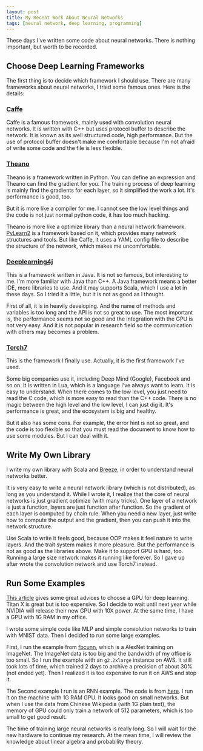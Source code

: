```yaml
---
layout: post
title: My Recent Work About Neural Networks
tags: [neural network, deep learning, programming]
---
```


These days I've written some code about neural networks. There is nothing important, but worth to be recorded.

Choose Deep Learning Frameworks
------------------

The first thing is to decide which framework I should use. There are many frameworks about neural networks, I tried some famous ones. Here is the details:

### [Caffe](https://github.com/BVLC/caffe)

Caffe is a famous framework, mainly used with convolution neural networks. It is written with C++ but uses protocol buffer to describe the network. It is known as its well structured code, high performance. But the use of protocol buffer doesn't make me comfortable because I'm not afraid of write some code and the file is less flexible.

### [Theano](http://deeplearning.net/software/theano/)

Theano is a framework written in Python. You can define an expression and Theano can find the gradient for you. The training process of deep learning is mainly find the gradients for each layer, so it simplified the work a lot. It's performance is good, too.

But it is more like a compiler for me. I cannot see the low level things and the code is not just normal python code, it has too much hacking.

Theano is more like a optimize library than a neural network framework. [PyLearn2](https://github.com/lisa-lab/pylearn2) is a framework based on it, which provides many network structures and tools. But like Caffe, it uses a YAML config file to describe the structure of the network, which makes me uncomfortable.

### [Deeplearning4j](http://deeplearning4j.org)

This is a framework written in Java. It is not so famous, but interesting to me. I'm more familiar with Java than C++. A Java framework means a better IDE, more libraries to use. And it may supports Scala, which I use a lot in these days. So I tried it a little, but it is not as good as I thought.

First of all, it is in heavily developing. And the name of methods and variables is too long and the API is not so great to use. The most important is, the performance seems not so good and the integration with the GPU is not very easy. And it is not popular in research field so the communication with others may becomes a problem.


### [Torch7](http://torch.ch/)

This is the framework I finally use. Actually, it is the first framework I've used.

Some big companies use it, including Deep Mind (Google), Facebook and so on. It is written in Lua, which is a language I've always want to learn. It is easy to understand. When there comes to the low level, you just need to read the C code, which is more easy to read than the C++ code. There is no magic between the high level and the low level, I can just dig it. It's performance is great, and the ecosystem is big and healthy.

But it also has some cons. For example, the error hint is not so great, and the code is too flexible so that you must read the document to know how to use some modules. But I can deal with it.


Write My Own Library
----------------

I write my own library with Scala and [Breeze](https://github.com/scalanlp/breeze), in order to understand neural networks better.

It is very easy to write a neural network library (which is not distributed), as long as you understand it. While I wrote it, I realize that the core of neural networks is just gradient optimize (with many tricks). One layer of a network is just a function, layers are just function after function. So the gradient of each layer is computed by chain rule. When you need a new layer, just write how to compute the output and the gradient, then you can push it into the network structure.

Use Scala to write it feels good, because OOP makes it feel nature to write layers. And the trait system makes it more pleasure. But the performance is not as good as the libraries above. Make it to support GPU is hard, too. Running a large size network makes it running like forever. So I gave up after wrote the convolution network and use Torch7 instead.


Run Some Examples
-----------------

[This article](https://timdettmers.wordpress.com/2014/08/14/which-gpu-for-deep-learning/) gives some great advices to choose a GPU for deep learning. Titan X is great but is too expensive. So I decide to wait until next year while NVIDIA will release their new GPU with 10X power. At the same time, I have a GPU with 1G RAM in my office.

I wrote some simple code like MLP and simple convolution networks to train with MNIST data. Then I decided to run some large examples.

First, I run the example from [fbcunn](https://github.com/facebook/fbcunn/tree/master/examples/imagenet), which is a AlexNet training on ImageNet. The ImageNet data is too big and the bandwidth of my office is too small. So I run the example with an `g2.2xlarge` instance on AWS. It still took lots of time, which trained 2 days to archive a precision of about 30% (not ended yet). Then I realized it is too expensive to run it on AWS and stop it.

The Second example I run is an RNN example. The code is from [here](https://github.com/karpathy/char-rnn). I run it on the machine with 1G RAM GPU. It looks good on small networks. But when I use the data from Chinese Wikipedia (with 1G plain text), the memory of GPU could only train a network of 512 parameters, which is too small to get good result.

The time of training large neural networks is really long. So I will wait for the new hardware to continue my research. At the mean time, I will review the knowledge about linear algebra and probability theory.
